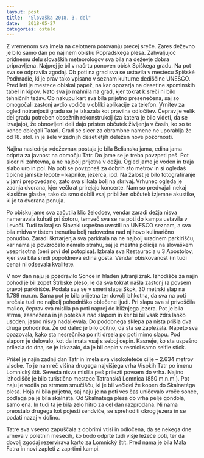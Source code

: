 ```yaml
---
layout: post
title:  "Slovaška 2018, 3. del"
date:   2018-05-27
categories: ostalo
---
```

Z vremenom sva imela na celotnem potovanju precej sreče. Zares deževno je bilo samo dan po najinem obisku Popradskega plesa. Zahvaljujoč pridnemu delu slovaških meteorologov sva bila na deževje dobra pripravljena. Najprej je bil v načrtu ponoven obisk Spiškega gradu. Na pot sva se odpravila zgodaj. Ob poti na grad sva se ustavila v mestecu Spišské Podhradie, ki je prav tako  vpisano v seznam kulturne dediščine UNESCO. Pred leti je mestece obiskal papež, na kar opozarja na desetine spominskih tabel in kipov. Nato sva jo mahnila na grad, kjer tokrat k sreči ni bilo tehničnih težav. Ob nakupu kart sva bila prijetno presenečena, saj so omogočali zastonj avdio vodiče v obliki aplikacije za telefon. Vrnitev za ogled notranjosti gradu se je izkazala kot pravilna odločitev. Čeprav je velik del gradu potreben obsežnih rekonstrukcij (za katera je bilo videti, da se izvajajo), že obnovljeni deli dajo pristen občutek življenja v časih, ko so te konce oblegali Tatari. Grad se sicer za obrambne namene ne uporablja že od 18. stol. in je šele v zadnjih desetletjih deležen nove pozornosti.

Najina naslednja »deževna« postaja je bila Belianska jama, edina jama odprta za javnost na območju Tatr. Do jame se je treba povzpeti peš. Pot sicer ni zahtevna, a ne najbolj prijetna v dežju. Ogled jame je voden in traja slabo uro in pol. Na poti se povzpneš za dobrih sto metrov in si ogledaš tipične jamske lepote – kapnike, jezerca, ipd. Na žalost je bilo fotografiranje v jami prepovedano, zato sva slikala bolj na skrivaj. Vrhunec ogleda je zadnja dvorana, kjer večkrat prirejajo koncerte. Nam so predvajali nekaj klasične glasbe, tako da smo dobili vsaj približen občutek izjemne akustike, ki jo ta dvorana ponuja.

Po obisku jame sva začutila klic želodcev, vendar zaradi dežja nisva nameravala kuhati pri šotoru, temveč sva se na poti do kampa ustavila v Levoči. Tudi ta kraj so Slovaki uspešno uvrstili na UNESCO seznam, a sva bila midva v tistem trenutku bolj radovedna nad njihovo kulinarično ponudbo. Zaradi škrtarjenja sva parkirala na ne najbolj uradnem parkirišču, kar nama je povzročalo nemalo strahu, saj je mestna policija na slovaškem vseprisotna (beri prvi del potopisa). Izbrala sva Restauracia u 3 Apostolov, kjer sva bila sredi popoldneva edina gosta. Vendar obiskovanost (in tudi cena) ni odsevala kvalitete. 

V nov dan naju je pozdravilo Sonce in hladen jutranji zrak. Izhodišče za najin pohod je bil zopet Štrbské pleso, le da sva tokrat našla zastonj (a povsem pravo) parkirišče. Podala sva se v smeri slapa Skok, 30 metrski slap na 1.789 m.n.m. Sama pot je bila prijetna ter dovolj lahkotna, da sva na poti srečala tudi ne najbolj pohodniško oblečene ljudi. Pri slapu sva si privoščila malico, čeprav sva mislila po poti naprej do bližnjega jezera. Pot je bila strma, zasnežena in je potekala nad slapom in ker bi bil vsak zdrs lahko usoden, jasno nisva nadaljevala. Do podobnega sklepa pa nista prišla dva druga pohodnika. Že od daleč je bilo očitno, da sta se zaplezala. Napeto sva opazovala, kako sta nesrečnika po riti drsela po poti mimo slapu. Pod slapom je delovalo, kot da imata vsaj s seboj cepin. Kasneje, ko sta uspešno prilezla do dna, se je izkazalo, da je bil cepin v resnici samo selfie stick.

Prišel je najin zadnji dan Tatr in imela sva visokoleteče cilje – 2.634 metrov visoke. To je namreč višina drugega najvišjega vrha Visokih Tatr po imenu Lomnický štít. Seveda nisva mislila peš prilezti povsem do vrha. Najino izhodišče je bilo turistično mestece Tatranská Lomnica (850 m.n.m.). Pot naju je vodila po strmem smučišču, ki je bil večidel že kopen do Skalnatéga plesa. Hoja ni bila prijetna, saj naju je na poti ves čas uničevalo vroče sonce, podlaga pa je bila skalnata. Od Skalnatega plesa do vrha pelje gondola, samo ena. In tudi ta je bila zelo hitro za cel dan razprodana. Ni nama preostalo drugega kot pojesti sendviče, se sprehoditi okrog jezera in se podati nazaj v dolino. 

Tatre sva vseeno zapuščala z dobrimi vtisi in odločena, da se nekega dne vrneva v poletnih mesecih, ko bodo odprte tudi višje ležeče poti, ter da dovolj zgodaj rezervirava karto za Lomnický štít. Pred nama je bila Mala Fatra in novi zapleti z zaprtimi kampi.